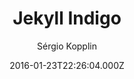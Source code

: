 ---
title: Jekyll Indigo
github: https://github.com/sergiokopplin/indigo
demo: https://sergiokopplin.github.io/indigo/
author: Sérgio Kopplin
ssg:
  - Jekyll
cms:
  - No Cms
date: 2016-01-23T22:26:04.000Z
description: ':ramen: Minimalist Jekyll Template'
stale: false
---